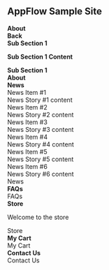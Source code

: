 <script src="{{%20site.baseurl%20}}/SampleSite.js" type="text/javascript"></script>
<link href="{{ site.baseurl }}/css/SampleSite.css" rel="stylesheet">

<div class="header w3-flat-wisteria">
<h2>AppFlow Sample Site</h2>
</div>
<div class="full-height-53 w3-flat-peter-river">
<div class="app-tray app-size-auto" id="MainTray">
<div class="app w3-flat-emerald">
<div class="app-header app-icon"><i class="fa fa-info-circle"></i></div>
<div class="app-content">
<div class="row app-content-header-bar">
<div class="app-close col-xs-1 p-0"><i class="fa fa-arrow-left"></i></div>
<div class="col-xs-10 p-0"><strong>About</strong></div>
<div class="col-xs-1 p-0"><i class="fa fa-share-alt"></i></div>
</div>
<div class="row h-100">
<div class="app-tray app-size-auto" id="AboutSubTray">
<div class="app w3-flat-turquoise">
<div class="app-header"></div>
<div class="app-content">
<div class="row app-content-header-bar">
<div class="app-close btn col-xs-12"><strong>Back</strong></div>
<div class="col-xs-12 p-0"><strong>Sub Section 1</strong></div>
</div>
<div class="row bg-white-trans">
<p><strong>Sub Section 1 Content</strong></p>
</div>
</div>
<div class="app-title"><strong>Sub Section 1</strong></div>
</div>
</div>
</div>
</div>
<div class="app-title"><strong>About</strong></div>
</div>
<div class="app w3-flat-alizarin"><strong></strong>
<div class="app-header app-icon"><strong><i class="fa fa-newspaper-o"></i></strong></div>
<strong></strong>
<div class="app-content"><strong></strong>
<div class="row app-content-header-bar"><strong></strong>
<div class="app-close col-xs-1 p-0"><strong><i class="fa fa-arrow-left"></i></strong></div>
<strong></strong>
<div class="col-xs-10 p-0"><strong><strong><i class="fa fa-newspaper-o"></i> News</strong></strong></div>
<div class="col-xs-1 p-0"><i class="fa fa-share-alt"></i></div>
</div>
<div class="row bg-white-trans">
<div class="col-xs-12 col-sm-6 col-md-3">
<div class="panel">
<div class="panel-heading w3-flat-pomegranate">News Item #1</div>
<div class="panel-body">News Story #1 content</div>
</div>
</div>
<div class="col-xs-12 col-sm-6 col-md-3">
<div class="panel">
<div class="panel-heading w3-flat-alizarin">News Item #2</div>
<div class="panel-body">News Story #2 content</div>
</div>
</div>
<div class="col-xs-12 col-sm-6 col-md-3">
<div class="panel">
<div class="panel-heading w3-flat-pumpkin">News Item #3</div>
<div class="panel-body">News Story #3 content</div>
</div>
</div>
<div class="col-xs-12 col-sm-6 col-md-3">
<div class="panel">
<div class="panel-heading w3-flat-carrot">News Item #4</div>
<div class="panel-body">News Story #4 content</div>
</div>
</div>
<div class="col-xs-12 col-sm-6 col-md-3">
<div class="panel">
<div class="panel-heading w3-flat-orange">News Item #5</div>
<div class="panel-body">News Story #5 content</div>
</div>
</div>
<div class="col-xs-12 col-sm-6 col-md-3">
<div class="panel">
<div class="panel-heading w3-flat-sun-flower">News Item #6</div>
<div class="panel-body">News Story #6 content</div>
</div>
</div>
</div>
</div>
<div class="app-title">News</div>
</div>
<div class="app w3-flat-wisteria">
<div class="app-header app-icon"><i class="fa fa-question-circle"></i></div>
<div class="app-content">
<div class="row app-content-header-bar">
<div class="app-close col-xs-1 p-0"><i class="fa fa-arrow-left"></i></div>
<div class="col-xs-10 p-0"><strong><i class="fa fa-question-circle"></i> FAQs</strong></div>
<div class="col-xs-1 p-0"><i class="fa fa-share-alt"></i></div>
</div>
</div>
<div class="app-title">FAQs</div>
</div>
<div class="app w3-flat-turquoise">
<div class="app-header app-icon"><i class="fa fa-shopping-bag"></i></div>
<div class="app-content">
<div class="row app-content-header-bar">
<div class="app-close col-xs-2 p-0"><i class="fa fa-arrow-left"></i></div>
<div class="col-xs-8 p-0"><strong><i class="fa fa-shopping-bag"></i> Store</strong></div>
<div class="col-xs-1 p-0 open-cart"><i class="fa fa-shopping-cart"></i></div>
<div class="col-xs-1 p-0"><i class="fa fa-share-alt"></i></div>
</div>
<div class="row bg-white">
<p>Welcome to the store</p>
</div>
</div>
<div class="app-title">Store</div>
</div>
<div class="app w3-flat-sun-flower" id="cart">
<div class="app-header app-icon"><i class="fa fa-shopping-cart"></i></div>
<div class="app-content">
<div class="row app-content-header-bar">
<div class="app-close col-xs-1 p-0"><i class="fa fa-arrow-left"></i></div>
<div class="col-xs-10 p-0"><strong><i class="fa fa-shopping-cart"></i> My Cart</strong></div>
<div class="col-xs-1 p-0"><i class="fa fa-share-alt"></i></div>
</div>
<div class="row bg-white"></div>
</div>
<div class="app-title">My Cart</div>
</div>
<div class="app w3-flat-midnight-blue">
<div class="app-header app-icon"><i class="fa fa-phone"></i></div>
<div class="app-content">
<div class="row app-content-header-bar">
<div class="app-close col-xs-1 p-0"><i class="fa fa-arrow-left"></i></div>
<div class="col-xs-10 p-0"><strong><i class="fa fa-phone"></i> Contact Us</strong></div>
<div class="col-xs-1 p-0"><i class="fa fa-share-alt"></i></div>
</div>
</div>
<div class="app-title">Contact Us</div>
</div>
</div>
</div>
